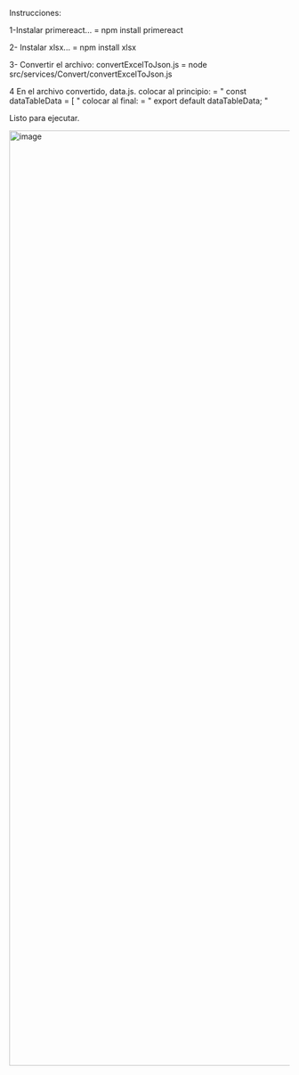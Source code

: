Instrucciones:

1-Instalar primereact... 
= npm install primereact

2- Instalar xlsx...
= npm install xlsx

3- Convertir el archivo: convertExcelToJson.js
= node src/services/Convert/convertExcelToJson.js

4 En el archivo convertido, data.js. colocar al principio:
= "  const dataTableData = [ "
                                     colocar al final:
=  "  export default dataTableData;  "

Listo para ejecutar.

<img width="1680" alt="image" src="https://github.com/PaolaPerezQ/my-react-app.github.io/assets/109629563/ebfb249e-243d-4410-b2cb-9f584ae751bc">

